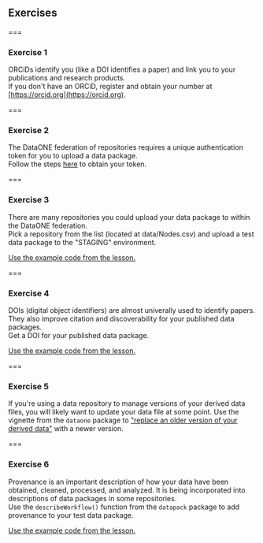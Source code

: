 ---
---

## Exercises

===

### Exercise 1 

ORCiDs identify you (like a DOI identifies a paper) and link you to your publications and research products.  
If you don't have an ORCiD, register and obtain your number at  [https://orcid.org](https://orcid.org).

===

### Exercise 2

The DataONE federation of repositories requires a unique authentication token for you to upload a data package.  
Follow the steps [here](https://github.com/DataONEorg/rdataone/blob/master/vignettes/dataone-federation.Rmd) to obtain your token.  

===

### Exercise 3

There are many repositories you could upload your data package to within the DataONE federation.  
Pick a repository from the list (located at data/Nodes.csv) and upload a test data package to the "STAGING" environment.   

[Use the example code from the lesson.](#upload-data-package)

===

### Exercise 4

DOIs (digital object identifiers) are almost univerally used to identify papers.  They also improve citation and discoverability for your published data packages.  
Get a DOI for your published data package.  

[Use the example code from the lesson.](#citation)

===

### Exercise 5

If you're using a data repository to manage versions of your derived data files, you will likely want to update your data file at some point.  Use the vignette from the `dataone` package to ["replace an older version of your derived data"](https://github.com/DataONEorg/rdataone/blob/master/vignettes/upload-data.Rmd) with a newer version.  

===

### Exercise 6

Provenance is an important description of how your data have been obtained, cleaned, processed, and analyzed.  It is being incorporated into descriptions of data packages in some repositories.  
Use the `describeWorkflow()` function from the `datapack` package to add provenance to your test data package.  

[Use the example code from the lesson.](#adding-provenance-to-your-data-package)



